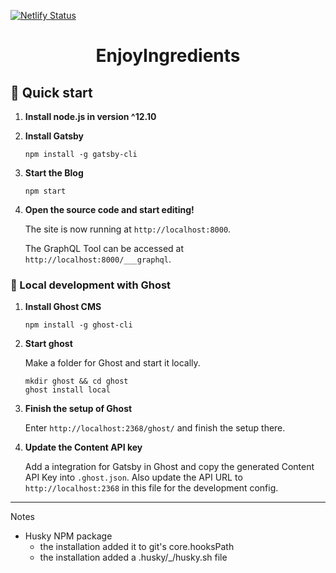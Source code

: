 [![Netlify Status](https://api.netlify.com/api/v1/badges/73f01ed1-7664-42a8-9f0a-d53c2cc646cb/deploy-status)](https://app.netlify.com/sites/enjoyingredients/deploys)

<h1 align="center">
  EnjoyIngredients
</h1>

## 🚀 Quick start

1. **Install node.js in version ^12.10**

1. **Install Gatsby**

   ```shell
   npm install -g gatsby-cli
   ```

1. **Start the Blog**

   ```shell
   npm start
   ```

1. **Open the source code and start editing!**

   The site is now running at `http://localhost:8000`.

   The GraphQL Tool can be accessed at `http://localhost:8000/___graphql`.

### 👻 Local development with Ghost

1. **Install Ghost CMS**

   ```shell
   npm install -g ghost-cli
   ```

1. **Start ghost**

   Make a folder for Ghost and start it locally.

   ```shell
   mkdir ghost && cd ghost
   ghost install local
   ```

1. **Finish the setup of Ghost**

   Enter `http://localhost:2368/ghost/` and finish the setup there.

1. **Update the Content API key**

   Add a integration for Gatsby in Ghost and copy the generated Content API Key into `.ghost.json`. Also update the API URL to `http://localhost:2368` in this file for the development config.

---

Notes

- Husky NPM package
  - the installation added it to git's core.hooksPath
  - the installation added a .husky/\_/husky.sh file
